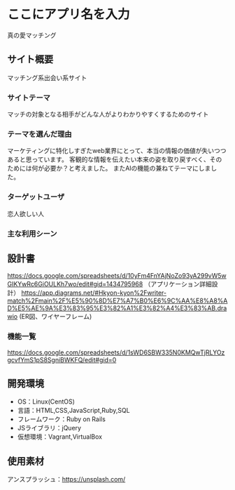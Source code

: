 

# ここにアプリ名を入力
真の愛マッチング

## サイト概要
マッチング系出会い系サイト

### サイトテーマ
マッチの対象となる相手がどんな人がよりわかりやすくするためのサイト

### テーマを選んだ理由
マーケティングに特化しすぎたweb業界にとって、本当の情報の価値が失いつつあると思っています。
客観的な情報を伝えたい本来の姿を取り戻すべく、そのためには何が必要か？と考えました。
またAIの機能の兼ねてテーマにしました。

### ターゲットユーザ
恋人欲しい人

### 主な利用シーン


## 設計書
https://docs.google.com/spreadsheets/d/10yFm4FnYAjNoZo93yA299vW5wGIKYwRc6GiOULKh7wo/edit#gid=1434795968
（アプリケーション詳細設計）
https://app.diagrams.net/#Hkyon-kyon%2Fwriter-match%2Fmain%2F%E5%90%8D%E7%A7%B0%E6%9C%AA%E8%A8%AD%E5%AE%9A%E3%83%95%E3%82%A1%E3%82%A4%E3%83%AB.drawio
(ER図、ワイヤーフレーム)
### 機能一覧
<https://docs.google.com/spreadsheets/d/1sWD6SBW335N0KMQwTjRLYOzgcvfYmS1pS8SgniBWKFQ/edit#gid=0>

## 開発環境
- OS：Linux(CentOS)
- 言語：HTML,CSS,JavaScript,Ruby,SQL
- フレームワーク：Ruby on Rails
- JSライブラリ：jQuery
- 仮想環境：Vagrant,VirtualBox

## 使用素材

  アンスプラッシュ：https://unsplash.com/
